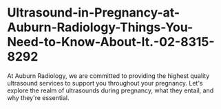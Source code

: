 # Ultrasound-in-Pregnancy-at-Auburn-Radiology-Things-You-Need-to-Know-About-It.-02-8315-8292
At Auburn Radiology, we are committed to providing the highest quality ultrasound services to support you throughout your pregnancy. Let's explore the realm of ultrasounds during pregnancy, what they entail, and why they're essential.
